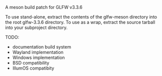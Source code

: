 A meson build patch for GLFW v3.3.6

To use stand-alone, extract the contents of the glfw-meson directory into the root glfw-3.3.6 directory.
To use as a wrap, extract the source tarball into your subproject directory.

TODO:
- documentation build system
- Wayland implementation
- Windows implementation
- BSD compatibility
- IllumOS compatibity
